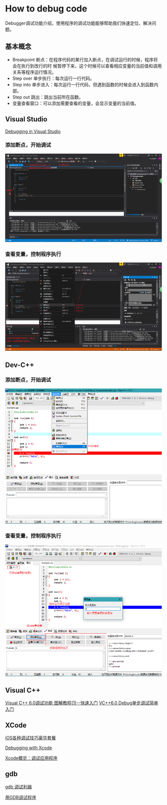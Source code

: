 # How to debug code
Debugger调试功能介绍，使用程序的调试功能能够帮助我们快速定位、解决问题。

## 基本概念
- Breakpoint 断点：在程序代码的某行加入断点，在调试运行的时候，程序将会在执行到改行的时
候暂停下来，这个时候可以查看相应变量的当前值和调用关系等程序运行情况。
- Step over 单步执行：每次运行一行代码。
- Step into 单步进入：每次运行一行代码，但遇到函数的时候会进入到函数内部。
- Step out 跳出：跳出当前所在函数。
- 变量查看窗口：可以添加需要查看的变量，会显示变量的当前值。

## Visual Studio
[Debugging in Visual Studio](https://docs.microsoft.com/en-us/visualstudio/debugger/index)

### 添加断点，开始调试
![VS breakpoint](./pic/VS_breakpoint.png)

### 查看变量，控制程序执行
![VS debug 1](./pic/VS_Debug_1.png)

## Dev-C++
### 添加断点，开始调试
![Dev breakpoint](./pic/Dev_breakpoint.png)

### 查看变量，控制程序执行
![Dev debug 1](./pic/Dev_Debug_1.png)

## Visual C++
[Visual C++ 6.0调试功能 图解教程(1)--快速入门](http://www.blogjava.net/tidelgl/archive/2008/08/19/223051.html)
[VC++6.0 Debug单步调试简单入门](http://alorry.blog.163.com/blog/static/647257082011664510817/)

## XCode
[iOS各种调试技巧豪华套餐](http://www.cnblogs.com/daiweilai/p/4421340.html)

[Debugging with Xcode](https://developer.apple.com/library/content/documentation/DeveloperTools/Conceptual/debugging_with_xcode/chapters/about_debugging_w_xcode.html)

[Xcode概览：调试应用程序](http://www.cocoachina.com/cms/wap.php?action=article&id=10358)

## gdb
[gdb 调试利器](http://linuxtools-rst.readthedocs.io/zh_CN/latest/tool/gdb.html)

[用GDB调试程序](http://wiki.ubuntu.org.cn/%E7%94%A8GDB%E8%B0%83%E8%AF%95%E7%A8%8B%E5%BA%8F)
